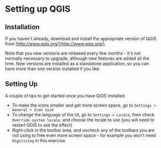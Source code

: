 Setting up QGIS
===============

## Installation
If you haven't already, download and install the appropriate version of QGIS from [http://www.qgis.org/](http://www.qgis.org/).

Note that you new versions are released every few months - it's not normally necessary to upgrade, although new features are added all the time. New versions are installed as a standalone application, so you can have more than one version installed if you like.

## Setting Up
A couple of tips to get started once you have QGIS installed.
- To make the icons smaller and get more screen space, go to `Settings > General > Icon size`
- To change the language of the UI, go to `Settings > Locale`, then check `Override system locale`, and choose the locale to use (you will need to restart QGIS to see the effect)
- Right-click in the toolbar area, and uncheck any of the toolbars you  are not using to free even more screen space - for example you won't need `Digitizing` in this exercise
